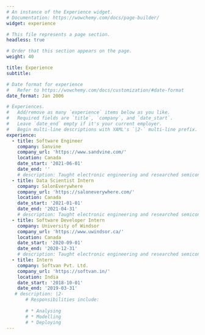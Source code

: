 ```yaml
---
# An instance of the Experience widget.
# Documentation: https://wowchemy.com/docs/page-builder/
widget: experience

# This file represents a page section.
headless: true

# Order that this section appears on the page.
weight: 40

title: Experience
subtitle:

# Date format for experience
#   Refer to https://wowchemy.com/docs/customization/#date-format
date_format: Jan 2006

# Experiences.
#   Add/remove as many `experience` items below as you like.
#   Required fields are `title`, `company`, and `date_start`.
#   Leave `date_end` empty if it's your current employer.
#   Begin multi-line descriptions with YAML's `|2-` multi-line prefix.
experience:
  - title: Software Engineer
    company: Sanvine
    company_url: 'https://www.sandvine.com/'
    location: Canada
    date_start: '2021-06-01'
    date_end: ''
    # description: Taught electronic engineering and researched semiconductor physics.
  - title: Data Scientist Intern
    company: SalonEverywhere
    company_url: 'https://saloneverywhere.com/'
    location: Canada
    date_start: '2021-01-01'
    date_end: '2021-04-31'
    # description: Taught electronic engineering and researched semiconductor physics.
  - title: Software Developer Intern
    company: University of Windsor 
    company_url: 'https://www.uwindsor.ca/'
    location: Canada
    date_start: '2020-09-01'
    date_end: '2020-12-31'
    # description: Taught electronic engineering and researched semiconductor physics.
  - title: Intern
    company: Softvan Pvt. Ltd.
    company_url: 'https://softvan.in/'
    location: India
    date_start: '2018-10-01'
    date_end: '2019-03-31'
   # description: |2-
       # Responsibilities include:
        
       # * Analysing
       # * Modelling
       # * Deploying
---
```

